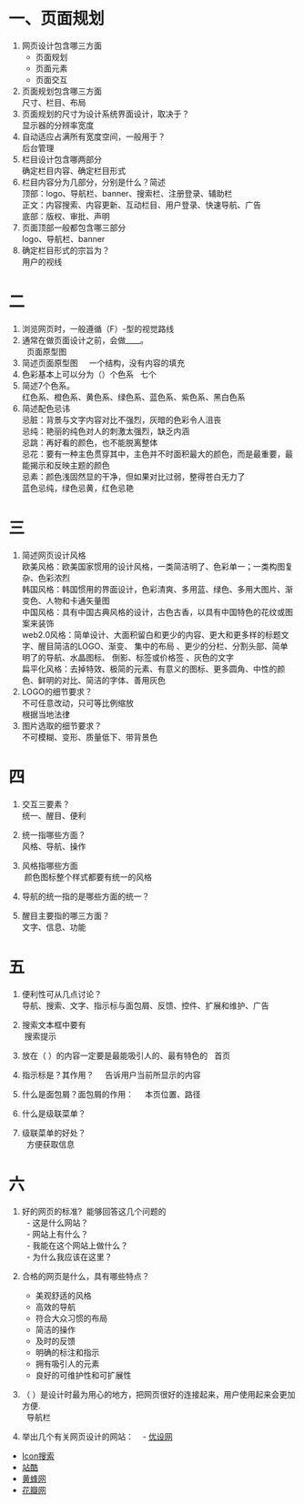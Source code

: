 # 一、页面规划
1. 网页设计包含哪三方面
   - 页面规划
   - 页面元素
   - 页面交互
2. 页面规划包含哪三方面  
   尺寸、栏目、布局  
3. 页面规划的尺寸为设计系统界面设计，取决于？  
  显示器的分辨率宽度  
4. 自动适应占满所有宽度空间，一般用于？  
  后台管理  
5. 栏目设计包含哪两部分  
  确定栏目内容、确定栏目形式  
6. 栏目内容分为几部分，分别是什么？简述  
  顶部：logo、导航栏、banner、搜索栏、注册登录、辅助栏  
  正文：内容搜索、内容更新、互动栏目、用户登录、快速导航、广告  
  底部：版权、审批、声明  
7. 页面顶部一般都包含哪三部分  
  logo、导航栏、banner
8. 确定栏目形式的宗旨为？  
  用户的视线  
# 二
1. 浏览网页时，一般遵循（F）-型的视觉路线  
2. 通常在做页面设计之前，会做____。  
   页面原型图  
3. 简述页面原型图  
   一个结构，没有内容的填充
4. 色彩基本上可以分为（）个色系  
  七个  
5. 简述7个色系。  
  红色系、橙色系、黄色系、绿色系、蓝色系、紫色系、黑白色系
6. 简述配色忌讳  
  忌脏：背景与文字内容对比不强烈，灰暗的色彩令人沮丧  
  忌纯：艳丽的纯色对人的刺激太强烈，缺乏内涵  
  忌跳：再好看的颜色，也不能脱离整体  
  忌花：要有一种主色贯穿其中，主色并不时面积最大的颜色，而是最重要，最能揭示和反映主题的颜色  
  忌素：颜色浅固然显的干净，但如果对比过弱，整得苍白无力了  
  蓝色忌纯，绿色忌黄，红色忌艳
  
# 三
1. 简述网页设计风格  
  欧美风格：欧美国家惯用的设计风格，一类简洁明了、色彩单一；一类构图复杂、色彩浓烈  
  韩国风格：韩国惯用的界面设计，色彩清爽、多用蓝、绿色、多用大图片、渐变色、人物和卡通矢量图  
  中国风格：具有中国古典风格的设计，古色古香，以具有中国特色的花纹或图案来装饰  
  web2.0风格：简单设计、大面积留白和更少的内容、更大和更多样的标题文字、醒目简洁的LOGO、渐变、 集中的布局 、更少的分栏、分割头部、简单明了的导航、水晶图标、 倒影、标签或价格签 、灰色的文字    
  扁平化风格：去掉特效、极简的元素、有意义的图标、更多圆角、中性的颜色、鲜明的对比、简洁的字体、善用灰色
2. LOGO的细节要求？  
  不可任意改动，只可等比例缩放  
  根据当地法律  
3. 图片选取的细节要求？  
  不可模糊、变形、质量低下、带背景色  
# 四
1. 交互三要素？  
  统一、醒目、便利
2. 统一指哪些方面？  
  风格、导航、操作
3. 风格指哪些方面  
  颜色图标整个样式都要有统一的风格
4. 导航的统一指的是哪些方面的统一？
   
5. 醒目主要指的哪三方面？  
  文字、信息、功能

# 五
1. 便利性可从几点讨论？  
  导航、搜索、文字、指示标与面包屑、反馈、控件、扩展和维护、广告
2. 搜索文本框中要有  
  搜索提示
3. 放在（ ）的内容一定要是最能吸引人的、最有特色的
   首页
4. 指示标是？其作用？  
   告诉用户当前所显示的内容
5. 什么是面包屑？面包屑的作用：  
   本页位置、路径
6. 什么是级联菜单？
   
7. 级联菜单的好处？  
   方便获取信息
# 六
1. 好的网页的标准?  能够回答这几个问题的  
   - 这是什么网站？  
   - 网站上有什么？  
   - 我能在这个网站上做什么？  
   - 为什么我应该在这里？   

2. 合格的网页是什么，具有哪些特点？  
   - 美观舒适的风格
   - 高效的导航
   - 符合大众习惯的布局
   - 简洁的操作
   - 及时的反馈
   - 明确的标注和指示
   - 拥有吸引人的元素
   - 良好的可维护性和可扩展性
3. （ ）是设计时最为用心的地方，把网页很好的连接起来，用户使用起来会更加方便.    
   导航栏
4. 举出几个有关网页设计的网站：    
  -  [优设网](http://www.uisdc.com/)
  -  [Icon搜索](http://www.iconpng.com/)
  -  [站酷](http://www.zcool.com.cn/)
  -  [黄蜂网](http://sc.woofeng.cn/)
  -  [花瓣网](http://huaban.com/)

